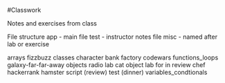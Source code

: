 #Classwork

Notes and exercises from class

File structure
    app - main file
    test - instructor notes file
    misc - named after lab or exercise

arrays
    fizzbuzz
classes
    character
    bank
    factory
codewars
functions_loops
galaxy-far-far-away
objects
    radio lab
    cat object lab
    for in
review
    chef
    hackerrank
    hamster
    script (review)
    test (dinner)
variables_condtionals
